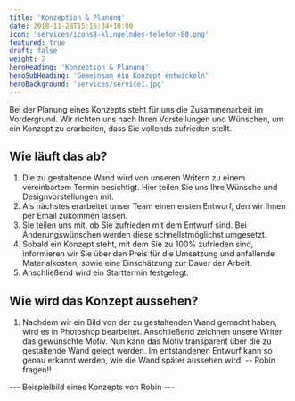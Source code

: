 ```yaml
---
title: 'Konzeption & Planung'
date: 2018-11-28T15:15:34+10:00
icon: 'services/icons8-klingelndes-telefon-80.png'
featured: true
draft: false
weight: 2
heroHeading: 'Konzeption & Planung'
heroSubHeading: 'Gemeinsam ein Konzept entwickeln'
heroBackground: 'services/service1.jpg' 
---
```


Bei der Planung eines Konzepts steht für uns die Zusammenarbeit im Vordergrund. Wir richten uns nach Ihren Vorstellungen und Wünschen, um ein Konzept zu erarbeiten, dass Sie vollends zufrieden stellt.

## Wie läuft das ab?

1. Die zu gestaltende Wand wird von unseren Writern zu einem vereinbartem Termin besichtigt. Hier teilen Sie uns Ihre Wünsche und Designvorstellungen mit.
2. Als nächstes erarbeitet unser Team einen ersten Entwurf, den wir Ihnen per Email zukommen lassen.
3. Sie teilen uns mit, ob Sie zufrieden mit dem Entwurf sind. Bei Änderungswünschen werden diese schnellstmöglichst umgesetzt.
4. Sobald ein Konzept steht, mit dem Sie zu 100% zufrieden sind, informieren wir Sie über den Preis für die Umsetzung und anfallende Materialkosten, sowie eine Einschätzung zur Dauer der Arbeit.  
5. Anschließend wird ein Starttermin festgelegt.

## Wie wird das Konzept aussehen?

1. Nachdem wir ein Bild von der zu gestaltenden Wand gemacht haben, wird es in Photoshop bearbeitet. Anschließend zeichnen unsere Writer das gewünschte Motiv. Nun kann das Motiv transparent über die zu gestaltende Wand gelegt werden. Im entstandenen Entwurf kann so genau erkannt werden, wie die Wand später aussehen wird. -- Robin fragen!!

 --- Beispielbild eines Konzepts von Robin ---


